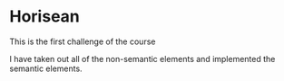 # Horisean
This is the first challenge of the course

I have taken out all of the non-semantic elements and implemented the semantic elements. 
 